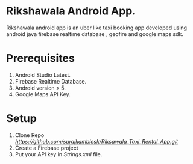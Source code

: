 # Rikshawala Android App.
 Rikshawala android app is an uber like taxi booking app developed using android java  firebase realtime database , geofire and   google maps sdk.

# Prerequisites
 1. Android Studio Latest.
 2. Firebase Realtime Database.
 3. Android version > 5.
 4. Google Maps API Key.
 
 # Setup
 1. Clone Repo *https://github.com/surajkamblesk/Riksawala_Taxi_Rental_App.git*
 2. Create a Firebase project
 3. Put your API key in _Strings.xml_ file.
